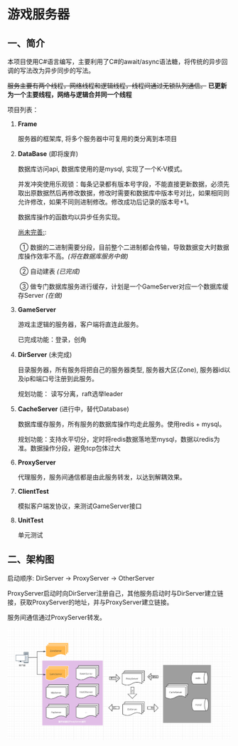 # 游戏服务器

## 一、简介

本项目使用C#语言编写，主要利用了C#的await/async语法糖，将传统的异步回调的写法改为异步同步的写法。

~~服务主要有两个线程，网络线程和逻辑线程，线程间通过无锁队列通信。~~
**已更新为一个主要线程，网络与逻辑合并同一个线程**

项目列表：

1. **Frame**

   服务器的框架库, 将多个服务器中可复用的类分离到本项目
   
2. **DataBase** (即将废弃)

   数据库访问api, 数据库使用的是mysql, 实现了一个K-V模式。

   并发冲突使用乐观锁：每条记录都有版本号字段，不能直接更新数据，必须先取出原数据然后再修改数据，修改时需要和数据库中版本号对比，如果相同则允许修改，如果不同则进制修改。修改成功后记录的版本号+1。

   数据库操作的函数均以异步任务实现。

   <u>尚未完善:</u>:  

   ​	① 数据的二进制需要分段，目前整个二进制都会传输，导致数据变大时数据库操作效率不高。*(将在数据库服务中做)*

   ​	② 自动建表 *(已完成)*

   ​	③ 做专门数据库服务进行缓存，计划是一个GameServer对应一个数据库缓存Server *(在做)*
   
3. **GameServer**

   游戏主逻辑的服务器，客户端将直连此服务。

   已完成功能：登录，创角
   
4. **DirServer** (未完成)

   目录服务器，所有服务将把自己的服务器类型, 服务器大区(Zone), 服务器id以及ip和端口号注册到此服务。
   
   规划功能： 读写分离，raft选举leader
   
5. **CacheServer** (进行中，替代Database)

   数据库缓存服务，所有服务的数据库操作均走此服务。使用redis + mysql。
   
   规划功能：支持水平切分，定时将redis数据落地至mysql，数据以redis为准。数据操作分段，避免tcp包体过大
   
6. **ProxyServer**

   代理服务，服务间通信都是由此服务转发，以达到解耦效果。

7. **ClientTest**

   模拟客户端发协议，来测试GameServer接口

8. **UnitTest**

   单元测试



## 二、架构图

启动顺序: DirServer -> ProxyServer -> OtherServer

ProxyServer启动时向DirServer注册自己，其他服务启动时与DirServer建立链接，获取ProxyServer的地址，并与ProxyServer建立链接。

服务间通信通过ProxyServer转发。



![架构图](./架构图.png)
